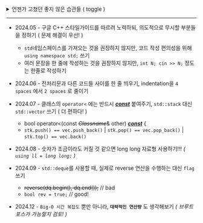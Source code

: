 <!-- 241124 - `README.md`보다 `readme.md`가 보기 편하다고 생각했었는데, 일반적인 컨벤션을 따르는 게 좋을 것 같다 -->
<!-- 241124 - I was thinking `readme.md` looks better than `README.md`, but I'd rather just follow THE standard naming convention -->

<details>
  <summary>언젠가 고쳤던 좋지 않은 습관들 ( toggle )</summary><br>

  - 줄바꿈이 필요할 땐 `std::endl` 대신 `'\n'` 쓰기
  - `std::cin.tie(nullptr)->ios_base::sync_with_stdio(false);` 처럼 쓰지 말고 분리해서 쓰기

      > `cin.tie(nullptr);`  
      > `cout.tie(nullptr);`  
      > `ios_base::sync_with_stdio(false);` 
  - `for`, `while` 같은 제어문 키워드와 조건식 괄호 사이는 한 칸 띄우기

      > `for(;;)` // bad
      > <!-- 이럴땐 한 칸만 띄워도 줄바꿈 가능! -->
      > `for (;;)` // good!
  - `if`, `else if`, `else` 구문 정렬하기 - `closing brace on new line, else on same line`

      > if (cond) {  
      > 
      > <ins>`} else if (cond) {` </ins>// good!  
      > 
      > } else {}
</details>

- - -

<!--

다른 사람들의 코드를 읽고 이해하는게 상상 이상으로 힘든 일이라는걸 느꼈다.
같은 일을 하는 코드라도 읽기 편하게 작성하려 노력하자!!

-->

- 2024.05 - 구글 C++ 스타일가이드를 따르려 노력하되, 의도적으로 무시할 부분들을 정하기 ( 문제 해결이 우선! ) <!-- 알고리즘 코딩 테스트는 논리적 사고력과 문제해결력을 확인하기 위한 것!! -->
  
  - `std`네임스페이스를 가져오는 것을 권장하지 않지만, 코드 작성 편의성을 위해 `using namespace std;` 쓰기
  - 여러 문장을 한 줄에 작성하는 것을 권장하지 않지만, `int N; cin >> N;` 정도는 한줄로 작성하기
- 2024.06 - 전처리문과 다른 코드들 사이를 한 줄 띄우기, indentation을 `4 spaces` 에서 `2 spaces` 로 줄이기
- 2024.07 - 클래스의 `operator<` 에는 반드시 <ins>***const***</ins> 붙여주기, `std::stack` 대신 `std::vector` 쓰기 ( 더 편하다! )
  
  - bool operator<(const ~~*Classname*~~& other) <ins>***const***</ins> { <!-- 일반적으로 <u></u> 처럼 u 태그 활용을 권장하지만, 깃허브에서는 `ins`태그를 통한 밑줄만 지원 -->
  - `stk.push() == vec.push_back()` | `stk.pop() == vec.pop_back()` | `stk.top() == vec.back()`
- 2024.08 - 숫자가 조금이라도 커질 것 같으면 long long 자료형 사용하기!!! *( `using ll = long long;` )*
<!-- ll 사용을 생활화하기! -->
- 2024.09 - `std::deque`를 사용할 때, 실제로 reverse 연산을 수행하는 대신 `flag` 쓰기
  
  - ~~reverse(dq.begin(), dq.end());~~ // bad
  - `bool rev = true;` // good!
- 2024.12 - `Big-O 시간 복잡도` 뿐만 아니라, **`대략적인 연산량`** 도 생각해보기 *( 브루트포스가 가능할지 검토! )*

